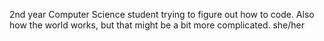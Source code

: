 2nd year Computer Science student trying to figure out how to code. Also how the world works, but that might be a bit more complicated. she/her
<!---
pm-coding/pm-coding is a ✨ special ✨ repository because its `README.md` (this file) appears on your GitHub profile.
You can click the Preview link to take a look at your changes.
--->
